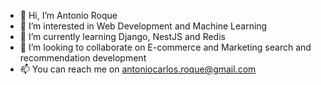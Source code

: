 - 👋 Hi, I’m Antonio Roque
- 👀 I’m interested in Web Development and Machine Learning
- 🌱 I’m currently learning Django, NestJS and Redis
- 💞️ I’m looking to collaborate on E-commerce and Marketing search and recommendation development
- 📫 You can reach me on antoniocarlos.roque@gmail.com

<!---
antonioroque200OK/antonioroque200OK is a ✨ special ✨ repository because its `README.md` (this file) appears on your GitHub profile.
You can click the Preview link to take a look at your changes.
--->
